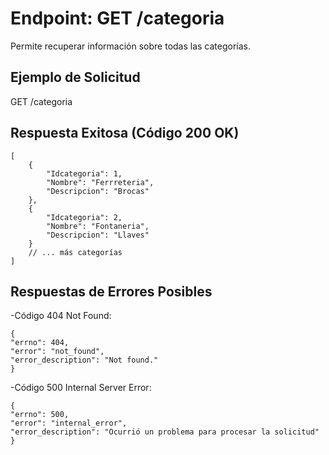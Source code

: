 Endpoint: GET /categoria
=========================
Permite recuperar información sobre todas las categorías.

## Ejemplo de Solicitud

GET /categoria

## Respuesta Exitosa (Código 200 OK)

    [
        {
            "Idcategoria": 1,
            "Nombre": "Ferrreteria",
            "Descripcion": "Brocas"
        },
        {
            "Idcategoria": 2,
            "Nombre": "Fontaneria",
            "Descripcion": "Llaves"
        }
        // ... más categorías
    ]
    
## Respuestas de Errores Posibles

-Código 404 Not Found:

    {
    "errno": 404,
    "error": "not_found",
    "error_description": "Not found."
    }
-Código 500 Internal Server Error:

    {
    "errno": 500,
    "error": "internal_error",
    "error_description": "Ocurrió un problema para procesar la solicitud"
    }

